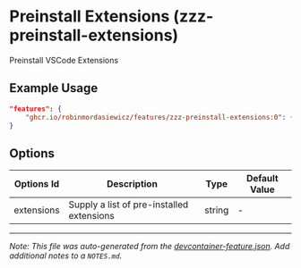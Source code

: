 
# Preinstall Extensions (zzz-preinstall-extensions)

Preinstall VSCode Extensions

## Example Usage

```json
"features": {
    "ghcr.io/robinmordasiewicz/features/zzz-preinstall-extensions:0": {}
}
```

## Options

| Options Id | Description | Type | Default Value |
|-----|-----|-----|-----|
| extensions | Supply a list of pre-installed extensions | string | - |



---

_Note: This file was auto-generated from the [devcontainer-feature.json](https://github.com/robinmordasiewicz/features/blob/main/src/zzz-preinstall-extensions/devcontainer-feature.json).  Add additional notes to a `NOTES.md`._
